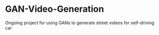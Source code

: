 # GAN-Video-Generation
Ongoing project for using GANs to generate street videos for self-driving car
